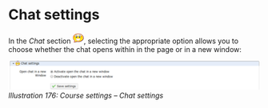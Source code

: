 # Chat settings

In the _Chat_ section ![](../../.gitbook/assets/graphics326.png), selecting the appropriate option allows you to choose whether the chat opens within in the page or in a new window:

![](../../.gitbook/assets/images245.png)_Illustration 176: Course settings – Chat settings_

